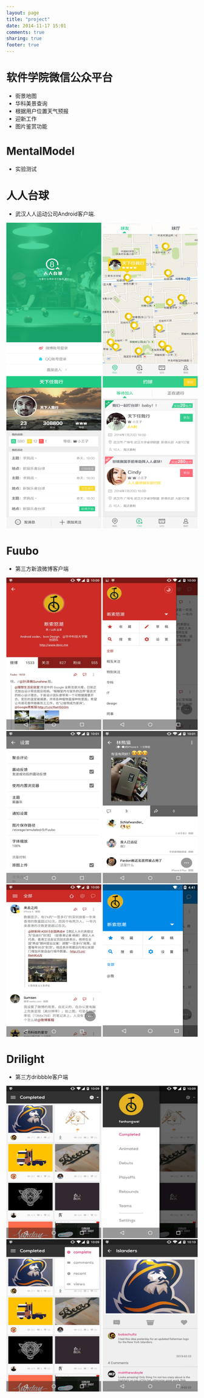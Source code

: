 ```yaml
---
layout: page
title: "project"
date: 2014-11-17 15:01
comments: true
sharing: true
footer: true
---
```

# 软件学院微信公众平台
* 街景地图
* 华科美景查询
* 根据用户位置天气预报
* 迎新工作
* 图片鉴赏功能
	
# MentalModel
* 实验测试

# 人人台球
* 武汉人人运动公司Android客户端.

<img src="/images/image-20.jpg" width="250" height="400" />
<img src="/images/image-21.jpg" width="250" height="400" />

<img src="/images/image-22.jpg" width="250" height="400" />
<img src="/images/image-23.jpg" width="250" height="400" />

# Fuubo
* 第三方新浪微博客户端

<img src="/images/image-26.jpg" width="250" height="400" />
<img src="/images/image-27.jpg" width="250" height="400" />

<img src="/images/image-24.jpg" width="250" height="400" />
<img src="/images/image-25.jpg" width="250" height="400" />

<img src="/images/image-28.jpg" width="250" height="400" />
<img src="/images/image-29.png" width="250" height="400" />

# Drilight 
* 第三方dribbble客户端

<img src="/images/image-32.jpg" width="250" height="400" />
<img src="/images/image-33.jpg" width="250" height="400" />

<img src="/images/image-31.jpg" width="250" height="400" />
<img src="/images/image-30.jpg" width="250" height="400" />
